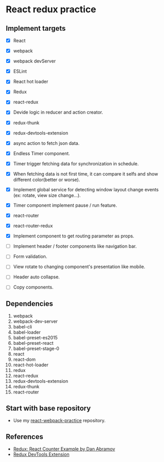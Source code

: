 # React redux practice

## Implement targets

- [x] React
- [x] webpack
- [x] webpack devServer
- [x] ESLint
- [x] React hot loader
- [x] Redux
- [x] react-redux
- [x] Devide logic in reducer and action creator.
- [x] redux-thunk
- [x] redux-devtools-extension
- [x] async action to fetch json data.
- [x] Endless Timer component.
- [x] Timer trigger fetching data for synchronization in schedule.
- [x] When fetching data is not first time, it can compare it selfs and show different color(better or worse).
- [x] Implement global service for detecting window layout change events (ex: rotate, view size change...).
- [x] Timer component implement pause / run feature.
- [x] react-router
- [x] react-router-redux
- [x] Implement component to get routing parameter as props.
- [ ] Implement header / footer components like navigation bar.
- [ ] Form validation.
- [ ] View rotate to changing component's presentation like mobile.
- [ ] Header auto collapse.
- [ ] Copy components.



## Dependencies

1. webpack
2. webpack-dev-server
3. babel-cli
4. babel-loader
5. babel-preset-es2015
6. babel-preset-react
7. babel-preset-stage-0
8. react
9. react-dom
10. react-hot-loader
11. redux
12. react-redux
13. redux-devtools-extension
14. redux-thunk
15. react-router

## Start with base repository

* Use my [react-webpack-practice](https://github.com/mvpdw06/react-webpack-practice) repository.

## References

* [Redux: React Counter Example by Dan Abramov](https://egghead.io/lessons/javascript-redux-react-counter-example)
* [Redux DevTools Extension](http://extension.remotedev.io/)
